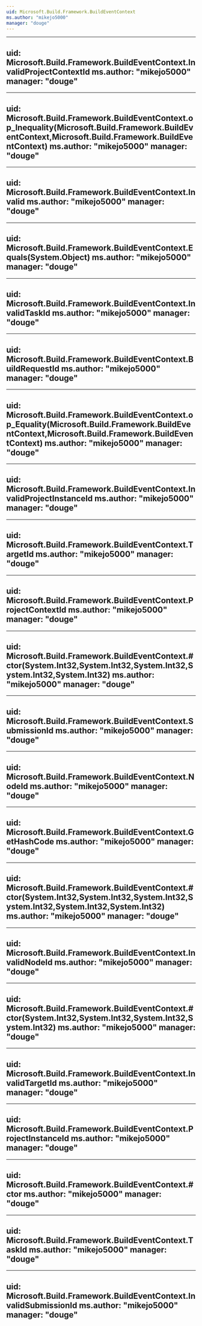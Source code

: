 ```yaml
---
uid: Microsoft.Build.Framework.BuildEventContext
ms.author: "mikejo5000"
manager: "douge"
---
```


---
uid: Microsoft.Build.Framework.BuildEventContext.InvalidProjectContextId
ms.author: "mikejo5000"
manager: "douge"
---

---
uid: Microsoft.Build.Framework.BuildEventContext.op_Inequality(Microsoft.Build.Framework.BuildEventContext,Microsoft.Build.Framework.BuildEventContext)
ms.author: "mikejo5000"
manager: "douge"
---

---
uid: Microsoft.Build.Framework.BuildEventContext.Invalid
ms.author: "mikejo5000"
manager: "douge"
---

---
uid: Microsoft.Build.Framework.BuildEventContext.Equals(System.Object)
ms.author: "mikejo5000"
manager: "douge"
---

---
uid: Microsoft.Build.Framework.BuildEventContext.InvalidTaskId
ms.author: "mikejo5000"
manager: "douge"
---

---
uid: Microsoft.Build.Framework.BuildEventContext.BuildRequestId
ms.author: "mikejo5000"
manager: "douge"
---

---
uid: Microsoft.Build.Framework.BuildEventContext.op_Equality(Microsoft.Build.Framework.BuildEventContext,Microsoft.Build.Framework.BuildEventContext)
ms.author: "mikejo5000"
manager: "douge"
---

---
uid: Microsoft.Build.Framework.BuildEventContext.InvalidProjectInstanceId
ms.author: "mikejo5000"
manager: "douge"
---

---
uid: Microsoft.Build.Framework.BuildEventContext.TargetId
ms.author: "mikejo5000"
manager: "douge"
---

---
uid: Microsoft.Build.Framework.BuildEventContext.ProjectContextId
ms.author: "mikejo5000"
manager: "douge"
---

---
uid: Microsoft.Build.Framework.BuildEventContext.#ctor(System.Int32,System.Int32,System.Int32,System.Int32,System.Int32)
ms.author: "mikejo5000"
manager: "douge"
---

---
uid: Microsoft.Build.Framework.BuildEventContext.SubmissionId
ms.author: "mikejo5000"
manager: "douge"
---

---
uid: Microsoft.Build.Framework.BuildEventContext.NodeId
ms.author: "mikejo5000"
manager: "douge"
---

---
uid: Microsoft.Build.Framework.BuildEventContext.GetHashCode
ms.author: "mikejo5000"
manager: "douge"
---

---
uid: Microsoft.Build.Framework.BuildEventContext.#ctor(System.Int32,System.Int32,System.Int32,System.Int32,System.Int32,System.Int32)
ms.author: "mikejo5000"
manager: "douge"
---

---
uid: Microsoft.Build.Framework.BuildEventContext.InvalidNodeId
ms.author: "mikejo5000"
manager: "douge"
---

---
uid: Microsoft.Build.Framework.BuildEventContext.#ctor(System.Int32,System.Int32,System.Int32,System.Int32)
ms.author: "mikejo5000"
manager: "douge"
---

---
uid: Microsoft.Build.Framework.BuildEventContext.InvalidTargetId
ms.author: "mikejo5000"
manager: "douge"
---

---
uid: Microsoft.Build.Framework.BuildEventContext.ProjectInstanceId
ms.author: "mikejo5000"
manager: "douge"
---

---
uid: Microsoft.Build.Framework.BuildEventContext.#ctor
ms.author: "mikejo5000"
manager: "douge"
---

---
uid: Microsoft.Build.Framework.BuildEventContext.TaskId
ms.author: "mikejo5000"
manager: "douge"
---

---
uid: Microsoft.Build.Framework.BuildEventContext.InvalidSubmissionId
ms.author: "mikejo5000"
manager: "douge"
---
